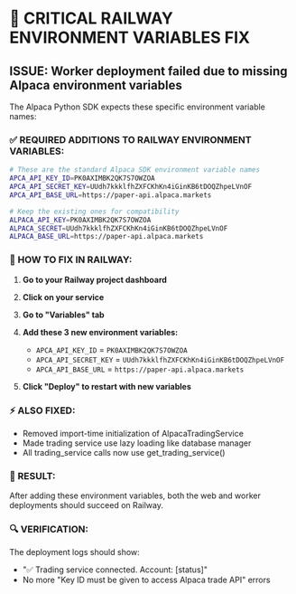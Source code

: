 # 🚨 CRITICAL RAILWAY ENVIRONMENT VARIABLES FIX

## ISSUE: Worker deployment failed due to missing Alpaca environment variables

The Alpaca Python SDK expects these specific environment variable names:

### ✅ REQUIRED ADDITIONS TO RAILWAY ENVIRONMENT VARIABLES:

```bash
# These are the standard Alpaca SDK environment variable names
APCA_API_KEY_ID=PK0AXIMBK2QK7S7OWZOA
APCA_API_SECRET_KEY=UUdh7kkklfhZXFCKhKn4iGinKB6tDOQZhpeLVnOF
APCA_API_BASE_URL=https://paper-api.alpaca.markets

# Keep the existing ones for compatibility
ALPACA_API_KEY=PK0AXIMBK2QK7S7OWZOA
ALPACA_SECRET=UUdh7kkklfhZXFCKhKn4iGinKB6tDOQZhpeLVnOF
ALPACA_BASE_URL=https://paper-api.alpaca.markets
```

### 🔧 HOW TO FIX IN RAILWAY:

1. **Go to your Railway project dashboard**
2. **Click on your service**
3. **Go to "Variables" tab** 
4. **Add these 3 new environment variables:**
   - `APCA_API_KEY_ID` = `PK0AXIMBK2QK7S7OWZOA`
   - `APCA_API_SECRET_KEY` = `UUdh7kkklfhZXFCKhKn4iGinKB6tDOQZhpeLVnOF`
   - `APCA_API_BASE_URL` = `https://paper-api.alpaca.markets`

5. **Click "Deploy" to restart with new variables**

### ⚡ ALSO FIXED:
- Removed import-time initialization of AlpacaTradingService
- Made trading service use lazy loading like database manager
- All trading_service calls now use get_trading_service()

### 🎯 RESULT:
After adding these environment variables, both the web and worker deployments should succeed on Railway.

### 🔍 VERIFICATION:
The deployment logs should show:
- "✅ Trading service connected. Account: [status]"
- No more "Key ID must be given to access Alpaca trade API" errors
